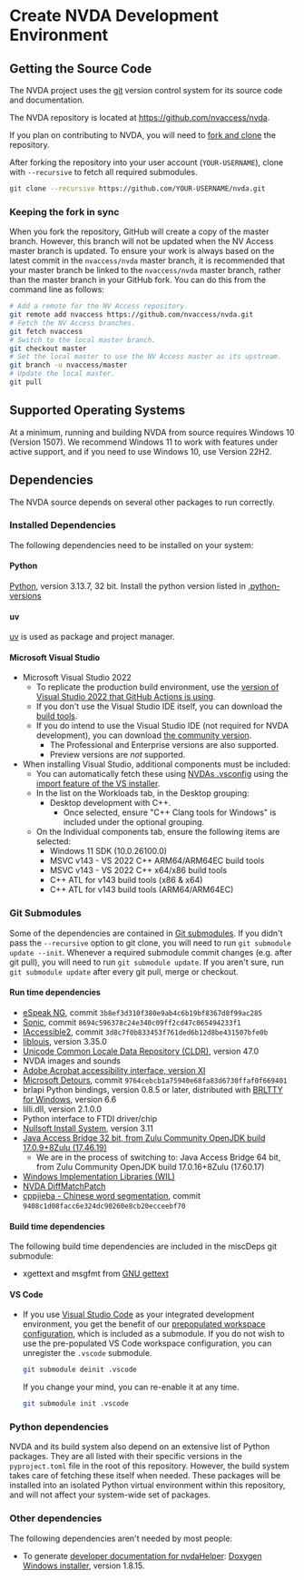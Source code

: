 # Create NVDA Development Environment

## Getting the Source Code

The NVDA project uses the [git](https://www.git-scm.com/) version control system for its source code and documentation.

The NVDA repository is located at <https://github.com/nvaccess/nvda>.

If you plan on contributing to NVDA, you will need to [fork and clone](https://docs.github.com/en/get-started/quickstart/fork-a-repo) the repository.

After forking the repository into your user account (`YOUR-USERNAME`), clone with `--recursive` to fetch all required submodules.

```sh
git clone --recursive https://github.com/YOUR-USERNAME/nvda.git
```

### Keeping the fork in sync

When you fork the repository, GitHub will create a copy of the master branch.
However, this branch will not be updated when the NV Access master branch is updated.
To ensure your work is always based on the latest commit in the `nvaccess/nvda` master branch, it is recommended that your master branch be linked to the `nvaccess/nvda` master branch, rather than the master branch in your GitHub fork.
You can do this from the command line as follows:

```sh
# Add a remote for the NV Access repository.
git remote add nvaccess https://github.com/nvaccess/nvda.git
# Fetch the NV Access branches.
git fetch nvaccess
# Switch to the local master branch.
git checkout master
# Set the local master to use the NV Access master as its upstream.
git branch -u nvaccess/master
# Update the local master.
git pull
```

## Supported Operating Systems

At a minimum, running and building NVDA from source requires Windows 10 (Version 1507).
We recommend Windows 11 to work with features under active support, and if you need to use Windows 10, use Version 22H2.

## Dependencies

The NVDA source depends on several other packages to run correctly.

### Installed Dependencies

The following dependencies need to be installed on your system:

#### Python

[Python](https://www.python.org/), version 3.13.7, 32 bit.
Install the python version listed in [.python-versions](../../.python-versions)

#### uv

[uv](https://docs.astral.sh/uv/) is used as package and project manager.

#### Microsoft Visual Studio

* Microsoft Visual Studio 2022
  * To replicate the production build environment, use the [version of Visual Studio 2022 that GitHub Actions is using](https://github.com/actions/runner-images/tree/main/images/windows).
  * If you don't use the Visual Studio IDE itself, you can download the [build tools](https://aka.ms/vs/17/release/vs_BuildTools.exe).
  * If you do intend to use the Visual Studio IDE (not required for NVDA development), you can download [the community version](https://visualstudio.microsoft.com/vs/community/).
    * The Professional and Enterprise versions are also supported.
    * Preview versions are *not* supported.
* When installing Visual Studio, additional components must be included:
  * You can automatically fetch these using [NVDAs .vsconfig](../../.vsconfig) using the [import feature of the VS installer](https://learn.microsoft.com/en-us/visualstudio/install/import-export-installation-configurations?view=vs-2022#import-a-configuration).
  * In the list on the Workloads tab, in the Desktop grouping:
    * Desktop development with C++.
      * Once selected, ensure "C++ Clang tools for Windows" is included under the optional grouping.
  * On the Individual components tab, ensure the following items are selected:
    * Windows 11 SDK (10.0.26100.0)
    * MSVC v143 - VS 2022 C++ ARM64/ARM64EC build tools
    * MSVC v143 - VS 2022 C++ x64/x86 build tools
    * C++ ATL for v143 build tools (x86 & x64)
    * C++ ATL for v143 build tools (ARM64/ARM64EC)

### Git Submodules

Some of the dependencies are contained in [Git submodules](https://git-scm.com/docs/gitsubmodules).
If you didn't pass the `--recursive` option to git clone, you will need to run `git submodule update --init`.
Whenever a required submodule commit changes (e.g. after git pull), you will need to run `git submodule update`.
If you aren't sure, run `git submodule update` after every git pull, merge or checkout.

#### Run time dependencies

* [eSpeak NG](https://github.com/espeak-ng/espeak-ng), commit `3b8ef3d310f380e9ab4c6b19bf8367d8f99ac285`
* [Sonic](https://github.com/waywardgeek/sonic), commit `8694c596378c24e340c09ff2cd47c065494233f1`
* [IAccessible2](https://wiki.linuxfoundation.org/accessibility/iaccessible2/start), commit `3d8c7f0b833453f761ded6b12d8be431507bfe0b`
* [liblouis](http://www.liblouis.io/), version 3.35.0
* [Unicode Common Locale Data Repository (CLDR)](http://cldr.unicode.org/), version 47.0
* NVDA images and sounds
* [Adobe Acrobat accessibility interface, version XI](https://download.macromedia.com/pub/developer/acrobat/AcrobatAccess.zip)
* [Microsoft Detours](https://github.com/microsoft/Detours), commit `9764cebcb1a75940e68fa83d6730ffaf0f669401`
* brlapi Python bindings, version 0.8.5 or later, distributed with [BRLTTY for Windows](https://brltty.app/download.html), version 6.6
* lilli.dll, version 2.1.0.0
* Python interface to FTDI driver/chip
* [Nullsoft Install System](https://nsis.sourceforge.io), version 3.11
* [Java Access Bridge 32 bit, from Zulu Community OpenJDK build 17.0.9+8Zulu (17.46.19)](https://github.com/nvaccess/javaAccessBridge32-bin)
  * We are in the process of switching to: Java Access Bridge 64 bit, from Zulu Community OpenJDK build 17.0.16+8Zulu (17.60.17)
* [Windows Implementation Libraries (WIL)](https://github.com/microsoft/wil/)
* [NVDA DiffMatchPatch](https://github.com/codeofdusk/nvda_dmp)
* [cppjieba - Chinese word segmentation](https://github.com/yanyiwu/cppjieba), commit `9408c1d08facc6e324dc90260e8cb20ecceebf70`

#### Build time dependencies

The following build time dependencies are included in the miscDeps git submodule:

* xgettext and msgfmt from [GNU gettext](https://github.com/mlocati/gettext-iconv-windows/tags)

#### VS Code

* If you use [Visual Studio Code](https://code.visualstudio.com/) as your integrated development environment, you get the benefit of our [prepopulated workspace configuration](https://github.com/nvaccess/vscode-nvda/), which is included as a submodule.
  If you do not wish to use the pre-populated VS Code workspace configuration, you can unregister the `.vscode` submodule.

  ```sh
  git submodule deinit .vscode
  ```

  If you change your mind, you can re-enable it at any time.

  ```sh
  git submodule init .vscode
  ```

### Python dependencies

NVDA and its build system also depend on an extensive list of Python packages.
They are all listed with their specific versions in the `pyproject.toml` file in the root of this repository.
However, the build system takes care of fetching these itself when needed.
These packages will be installed into an isolated Python virtual environment within this repository, and will not affect your system-wide set of packages.

### Other dependencies

The following dependencies aren't needed by most people:

* To generate [developer documentation for nvdaHelper](./buildingDevDocumentation.md#building-nvdahelper-developer-documentation): [Doxygen Windows installer](http://www.doxygen.nl/download.html), version 1.8.15.
